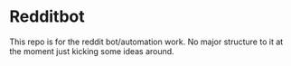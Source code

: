 # Redditbot

This repo is for the reddit bot/automation work. No major structure to it at the moment just kicking some ideas around.